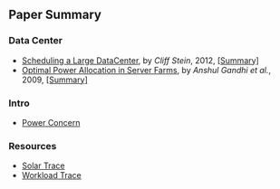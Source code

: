 Paper Summary
---

### Data Center 
- [Scheduling a Large DataCenter](http://www.nii.ac.jp/shonan/seminar011/files/2012/02/stein.pdf), by *Cliff Stein*, 2012, [[Summary]](https://github.com/hxwang/Seminar/blob/master/Paper-Summary/Stein12_Scheduling-a-DataCenter.md)
- [Optimal Power Allocation in Server Farms](http://www3.cs.stonybrook.edu/~anshul/sigmetrics_2009_tech.pdf), by *Anshul Gandhi et al.*, 2009, [[Summary]](https://github.com/hxwang/Seminar/blob/master/Paper-Summary/Gandhi09_Optimal-Power-Allocation-in-Server-Farms.md)


### Intro
- [Power Concern](https://github.com/hxwang/Seminar/blob/master/Paper-Summary/PowerConcern.md)

### Resources
- [Solar Trace](https://github.com/hxwang/Seminar/blob/master/Paper-Summary/SolarTrace.md)
- [Workload Trace](https://github.com/hxwang/Seminar/blob/master/Paper-Summary/WorkloadTrace.md)
